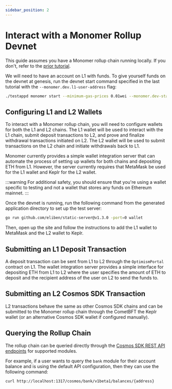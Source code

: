 ```yaml
---
sidebar_position: 2
---
```


# Interact with a Monomer Rollup Devnet

This guide assumes you have a Monomer rollup chain running locally. If you don't, refer to the [prior tutorial](./create-an-app-with-monomer.md).

We will need to have an account on L1 with funds.
To give yourself funds on the devnet at genesis, run the devnet start command specified in the last tutorial with the `--monomer.dev.l1-user-address` flag:

```bash
./testappd monomer start --minimum-gas-prices 0.01wei --monomer.dev-start --api.enable --monomer.dev.l1-user-address "<address>"
```

## Configuring L1 and L2 Wallets

To interact with a Monomer rollup chain, you will need to configure wallets for both the L1 and L2 chains.
The L1 wallet will be used to interact with the L1 chain, submit deposit transactions to L2, and prove and finalize withdrawal transactions initiated on L2.
The L2 wallet will be used to submit transactions on the L2 chain and initiate withdrawals back to L1.

Monomer currently provides a simple wallet integration server that can automate the process of setting up wallets for both chains and depositing ETH from L1.
However, the server currently requires that MetaMask be used for the L1 wallet and Keplr for the L2 wallet.

:::warning
For additional safety, you should ensure that you're using a wallet specific to testing and not a wallet that stores any funds on Ethereum mainnet.
:::

Once the devnet is running, run the following command from the generated application directory to set up the test server:

```bash
go run github.com/eliben/static-server@v1.3.0 -port=0 wallet
```

Then, open up the site and follow the instructions to add the L1 wallet to MetaMask and the L2 wallet to Keplr.

## Submitting an L1 Deposit Transaction

A deposit transaction can be sent from L1 to L2 through the `OptimismPortal` contract on L1.
The wallet integration server provides a simple interface for depositing ETH from L1 to L2 where the user specifies the amount of ETH to deposit and the recipient address of the user on L2 to send the funds to.

## Submitting an L2 Cosmos SDK Transaction

L2 transactions behave the same as other Cosmos SDK chains and can be submitted to the Monomer rollup chain through the CometBFT  the Keplr wallet (or an alternative Cosmos SDK wallet if configured manually).

## Querying the Rollup Chain

The rollup chain can be queried directly through the [Cosmos SDK REST API endpoints](https://docs.cosmos.network/api#tag/Query) for supported modules.

For example, if a user wants to query the `bank` module for their account balance and is using the default API configuration, then they can use the following command:

```bash
curl http://localhost:1317/cosmos/bank/v1beta1/balances/{address}
```
